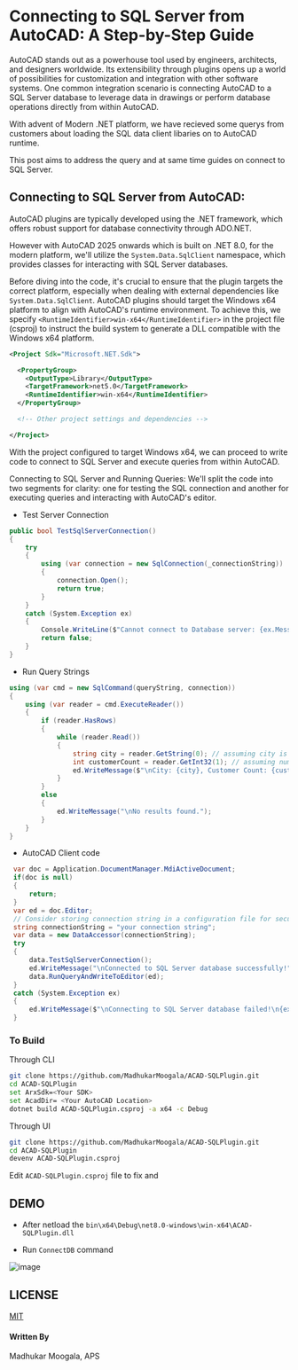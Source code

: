 # Connecting to SQL Server from AutoCAD: A Step-by-Step Guide

AutoCAD stands out as a powerhouse tool used by engineers, architects, and designers worldwide. Its extensibility through plugins opens up a world of possibilities for customization and integration with other software systems. One common integration scenario is connecting AutoCAD to a SQL Server database to leverage data in drawings or perform database operations directly from within AutoCAD.

With advent of Modern .NET platform, we have recieved some querys from customers about loading the SQL data client libaries on to AutoCAD runtime.

This post aims to address the query and at same time guides on connect to SQL Server.



## Connecting to SQL Server from AutoCAD:

AutoCAD plugins are typically developed using the .NET framework, which offers robust support for database connectivity through ADO.NET. 

However with AutoCAD 2025 onwards which is built on .NET 8.0, for the modern platform, we'll utilize the `System.Data.SqlClient` namespace, which provides classes for interacting with SQL Server databases.



Before diving into the code, it's crucial to ensure that the plugin targets the correct platform, especially when dealing with external dependencies like `System.Data.SqlClient`. AutoCAD plugins should target the Windows x64 platform to align with AutoCAD's runtime environment. To achieve this, we specify `<RuntimeIdentifier>win-x64</RuntimeIdentifier>` in the project file (csproj) to instruct the build system to generate a DLL compatible with the Windows x64 platform.



```xml
<Project Sdk="Microsoft.NET.Sdk">

  <PropertyGroup>
    <OutputType>Library</OutputType>
    <TargetFramework>net5.0</TargetFramework>
    <RuntimeIdentifier>win-x64</RuntimeIdentifier>
  </PropertyGroup>

  <!-- Other project settings and dependencies -->

</Project>

```

With the project configured to target Windows x64, we can proceed to write code to connect to SQL Server and execute queries from within AutoCAD.

Connecting to SQL Server and Running Queries:
We'll split the code into two segments for clarity: one for testing the SQL connection and another for executing queries and interacting with AutoCAD's editor.

- Test Server Connection

```csharp
public bool TestSqlServerConnection()
{
    try
    {
        using (var connection = new SqlConnection(_connectionString))
        {
            connection.Open();
            return true;
        }
    }
    catch (System.Exception ex)
    {
        Console.WriteLine($"Cannot connect to Database server: {ex.Message}");
        return false;
    }
}
```

- Run Query Strings

```csharp
using (var cmd = new SqlCommand(queryString, connection))
{
    using (var reader = cmd.ExecuteReader())
    {
        if (reader.HasRows)
        {
            while (reader.Read())
            {
                string city = reader.GetString(0); // assuming city is the first column (index 0)
                int customerCount = reader.GetInt32(1); // assuming number of customers is the second column (index 1)
                ed.WriteMessage($"\nCity: {city}, Customer Count: {customerCount}");
            }
        }
        else
        {
            ed.WriteMessage("\nNo results found.");
        }
    }
}
```

- AutoCAD Client code

```csharp
 var doc = Application.DocumentManager.MdiActiveDocument;
 if(doc is null)
 {
     return;
 }   
 var ed = doc.Editor;
 // Consider storing connection string in a configuration file for security
 string connectionString = "your connection string";
 var data = new DataAccessor(connectionString);
 try
 {
     data.TestSqlServerConnection();
     ed.WriteMessage("\nConnected to SQL Server database successfully!");
     data.RunQueryAndWriteToEditor(ed);
 }
 catch (System.Exception ex)
 {
     ed.WriteMessage($"\nConnecting to SQL Server database failed!\n{ex.Message}");
 }
```

### To Build

Through CLI

```bash
git clone https://github.com/MadhukarMoogala/ACAD-SQLPlugin.git
cd ACAD-SQLPlugin
set ArxSdk=<Your SDK>
set AcadDir= <Your AutoCAD Location>
dotnet build ACAD-SQLPlugin.csproj -a x64 -c Debug
```

Through UI

```bash
git clone https://github.com/MadhukarMoogala/ACAD-SQLPlugin.git
cd ACAD-SQLPlugin
devenv ACAD-SQLPlugin.csproj
```

Edit `ACAD-SQLPlugin.csproj` file to fix <AcadDir> and <ArxSdk>

## 

## DEMO

- After netload the `bin\x64\Debug\net8.0-windows\win-x64\ACAD-SQLPlugin.dll`

- Run `ConnectDB` command

![image](https://github.com/MadhukarMoogala/ACAD-SQLPlugin/assets/6602398/0dbbe6ec-274e-44db-8800-d831db0e8214)


## LICENSE

[MIT](https://github.com/MadhukarMoogala/ACAD-SQLPlugin/blob/main/LICENSE.txt)

#### Written By

Madhukar Moogala, APS
